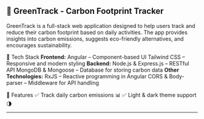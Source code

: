 ## **🌱 GreenTrack - Carbon Footprint Tracker**
GreenTrack is a full-stack web application designed to help users track and reduce their carbon footprint based on daily activities. The app provides insights into carbon emissions, suggests eco-friendly alternatives, and encourages sustainability.

🚀 Tech Stack
**Frontend:**
Angular – Component-based UI
Tailwind CSS – Responsive and modern styling
**Backend:**
Node.js & Express.js – RESTful API
MongoDB & Mongoose – Database for storing carbon data
**Other Technologies:**
RxJS – Reactive programming in Angular
CORS & Body-parser – Middleware for API handling

📌 Features
✅ Track daily carbon emissions 📊
✅ Light & dark theme support 🌗

---